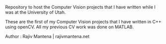 Repository to host the Computer Vision projects that I have written while I was at the University of Utah.

These are the first of my Computer Vision projects that I have written in C++ using openCV. All my previous CV work was done on MATLAB.

Author : Rajiv Mantena | rajivmantena.net


